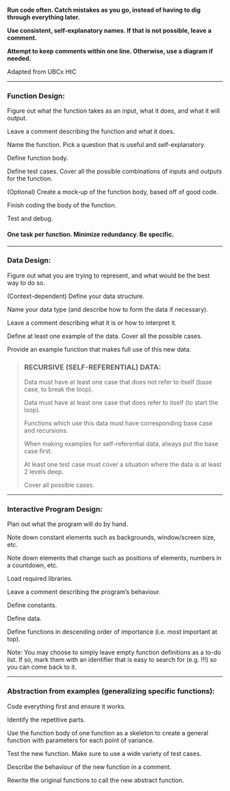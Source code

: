 **Run code often. Catch mistakes as you go, instead of having to dig through everything later.**

**Use consistent, self-explanatory names. If that is not possible, leave a comment.**

**Attempt to keep comments within one line. Otherwise, use a diagram if needed.**

Adapted from UBCx HtC

---

### Function Design: ###
Figure out what the function takes as an input, what it does, and what it will output.

Leave a comment describing the function and what it does.

Name the function. Pick a question that is useful and self-explanatory.

Define function body.

Define test cases. Cover all the possible combinations of inputs and outputs for the function.

(Optional) Create a mock-up of the function body, based off of good code.

Finish coding the body of the function.

Test and debug.

#### One task per function. Minimize redundancy. Be specific. ####

---

### Data Design: ###
Figure out what you are trying to represent, and what would be the best way to do so.

(Context-dependent) Define your data structure.

Name your data type (and describe how to form the data if necessary).

Leave a comment describing what it is or how to interpret it.

Define at least one example of the data. Cover all the possible cases.

Provide an example function that makes full use of this new data.

>### RECURSIVE (SELF-REFERENTIAL) DATA: ###
>
>Data must have at least one case that does not refer to itself (base case, to break the loop).
>
>Data must have at least one case that does refer to itself (to start the loop).
>
>Functions which use this data must have corresponding base case and recursions.
>
>When making examples for self-referential data, always put the base case first.
>
>At least one test case must cover a situation where the data is at least 2 levels deep.
>
>Cover all possible cases.

---

### Interactive Program Design: ###

Plan out what the program will do by hand. 

Note down constant elements such as backgrounds, window/screen size, etc.

Note down elements that change such as positions of elements, numbers in a countdown, etc.


Load required libraries.

Leave a comment describing the program’s behaviour.

Define constants.

Define data.

Define functions in descending order of importance (i.e. most important at top).

Note: You may choose to simply leave empty function definitions as a to-do list. If so, mark them with an identifier that is easy to search for (e.g. !!!) so you can come back to it.

---

### Abstraction from examples (generalizing specific functions): ###

Code everything first and ensure it works.

Identify the repetitive parts.

Use the function body of one function as a skeleton to create a general function with parameters for each point of variance.

Test the new function. Make sure to use a wide variety of test cases.

Describe the behaviour of the new function in a comment.

Rewrite the original functions to call the new abstract function.
